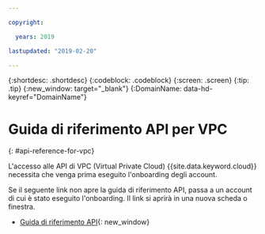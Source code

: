 ```yaml
---

copyright:

  years: 2019

lastupdated: "2019-02-20"

---
```


{:shortdesc: .shortdesc}
{:codeblock: .codeblock}
{:screen: .screen}
{:tip: .tip}
{:new_window: target="_blank"}
{:DomainName: data-hd-keyref="DomainName"}

# Guida di riferimento API per VPC 
{: #api-reference-for-vpc}

L'accesso alle API di VPC (Virtual Private Cloud) {{site.data.keyword.cloud}} necessita che venga prima eseguito l'onboarding degli account. 

Se il seguente link non apre la guida di riferimento API, passa a un account di cui è stato eseguito l'onboarding. Il link si aprirà in una nuova scheda o finestra.

* [Guida di riferimento API](https://{DomainName}/apidocs/rias){: new_window}
